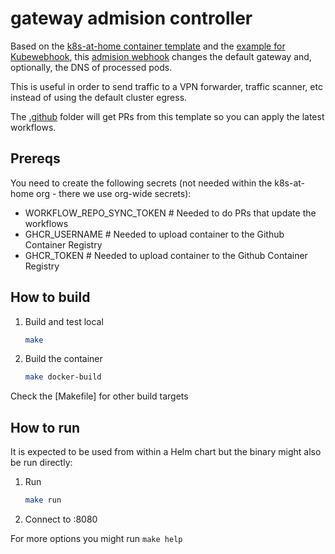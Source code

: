 # gateway admision controller

Based on the [k8s-at-home container template](https://github.com/k8s-at-home/template-container-image)
and the [example for Kubewebhook](https://github.com/slok/k8s-webhook-example/), this
[admision webhook](https://kubernetes.io/docs/reference/access-authn-authz/extensible-admission-controllers/)
changes the default gateway and, optionally, the DNS of processed pods.

This is useful in order to send traffic to a VPN forwarder, traffic scanner, etc instead of using the
default cluster egress.

The [.github](.github) folder will get PRs from this template so you can apply the latest workflows.

## Prereqs

You need to create the following secrets (not needed within the k8s-at-home org - there we use org-wide secrets):
- WORKFLOW_REPO_SYNC_TOKEN # Needed to do PRs that update the workflows
- GHCR_USERNAME            # Needed to upload container to the Github Container Registry
- GHCR_TOKEN               # Needed to upload container to the Github Container Registry

## How to build

1. Build and test local
    ```bash
    make
    ```
2. Build the container
    ```bash
    make docker-build
    ```

Check the [Makefile] for other build targets

## How to run

It is expected to be used from within a Helm chart but the binary might also
be run directly:

1. Run
    ```bash
    make run
    ```
2. Connect to <host IP>:8080

For more options you might run `make help`

